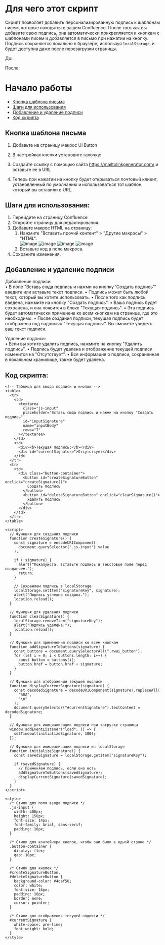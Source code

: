 # Для чего этот скрипт

Скрипт позволяет добавить персонализированную подпись к шаблонам писем, которые находятся в вашем Confluence. После того как вы добавите свою подпись, она автоматически прикрепляется к кнопкам с шаблонами писем и добавляется в письмо при нажатии на кнопку. <br>
Подпись сохраняется локально в браузере, используя `localStorage`, и будет доступна даже после перезагрузки страницы.

До:
 
После:

# Начало работы

* [Кнопка шаблона письма](#кнопка-шаблона-письма)
* [Шаги для использования](#шаги-для-использования)
* [Добавление и удаление подписи](#добавление-и-удаление-подписи)
* [Код скрипта](#код-скрипта)

## Кнопка шаблона письма
1.	Добавьте на страницу макрос UI Button
 
2.	В настройках кнопки установите галочку:
 
3.	Создайте ссылку с помощью сайта https://mailtolinkgenerator.com/ и вставьте ее в URL
 
4.	Теперь при нажатии на кнопку будет открываться почтовый клиент, установленный по умолчанию и использоваться тот шаблон, который вы вставили в URL.

## Шаги для использования:
1.	Перейдите на страницу Confluence<br>
2.	Откройте страницу для редактирования.<br>
3.	Добавьте макрос HTML на страницу:<br>
    1. Нажмите "Вставить прочий контент" > "Другие макросы" > "HTML".<br>
     ![image](https://github.com/user-attachments/assets/ccdf7533-8269-4653-995d-396a64db083d)
     ![image](https://github.com/user-attachments/assets/8829a091-cac8-4249-926d-70cbf3096e1d)
     ![image](https://github.com/user-attachments/assets/b8f6b4cb-2fd3-4467-a5fa-6232c7bf7e88)
     ![image](https://github.com/user-attachments/assets/332843ac-55b1-4fb4-8895-24f03c0b55c3)
    2. Вставьте код в поле макроса.<br>
4.	Сохраните изменения.<br>


## Добавление и удаление подписи
Добавление подписи<br>
•	В поле "Вставь сюда подпись и нажми на кнопку 'Создать подпись'" введите или вставьте текст подписи.
•	Подпись может быть любой текст, который вы хотите использовать.
•	После того как подпись введена, нажмите на кнопку "Создать подпись".
•	Ваша подпись будет сохранена, и она появится в блоке "Текущая подпись".
•	Эта подпись будет автоматически применена ко всем кнопкам на странице, где это необходимо.
•	После создания подписи, текущая подпись будет отображена под надписью "Текущая подпись:". Вы сможете увидеть ваш текст подписи.

Удаление подписи:<br>
•	Если вы хотите удалить подпись, нажмите на кнопку "Удалить подпись".
•	Подпись будет удалена и отображение текущей подписи изменится на "Отсутствует".
•	Вся информация о подписи, сохраненная в локальном хранилище, также будет удалена.

## Код скрипта:
```
<!-- Таблица для ввода подписи и кнопок -->
<table>
  <tr>
    <td>
      <textarea
        class="js-input"
        placeholder='Вставь сюда подпись и нажми на кнопку "Создать подпись"'
        id="inputSignature"
        name="inputBody"
        rows="7"
      ></textarea>
    </td>
    <td>
      <div><b>Текущая подпись:</b></div>
      <div id="currentSignature">Отсутствует</div>
    </td>
  </tr>
  <tr>
    <td>
      <div class="button-container">
        <button id="createSignatureButton" onclick="createSignature()">
          Создать подпись
        </button>
        <button id="deleteSignatureButton" onclick="clearSignature()">
          Удалить подпись
        </button>
      </div>
    </td>
  </tr>
</table>

<script>
  // Функция для создания подписи
  function createSignature() {
    const signature = encodeURIComponent(
      document.querySelector(".js-input").value
    );

    if (!signature) {
      alert("Пожалуйста, вставьте подпись в текстовое поле перед созданием.");
      return;
    }

    // Сохраняем подпись в localStorage
    localStorage.setItem("signatureKey", signature);
    alert("Подпись успешно создана.");
    location.reload();
  }

  // Функция для удаления подписи
  function clearSignature() {
    localStorage.removeItem("signatureKey");
    alert("Подпись удалена.");
    location.reload();
  }

  // Функция для применения подписи ко всем кнопкам
  function addSignatureToButtons(signature) {
    const buttons = document.querySelectorAll(".rwui_button");
    for (let i = 0; i < buttons.length; i++) {
      const button = buttons[i];
      button.href = button.href + signature;
    }
  }

  // Функция для отображения текущей подписи
  function displayCurrentSignature(signature) {
    const decodedSignature = decodeURIComponent(signature).replaceAll(
      "%0A",
      "\n"
    );
    document.querySelector("#currentSignature").textContent = decodedSignature;
  }

  // Функция для инициализации подписи при загрузке страницы
  window.addEventListener("load", () => {
    setTimeout(initializeSignature, 100);
  });

  // Функция для инициализации подписи из localStorage
  function initializeSignature() {
    const savedSignature = localStorage.getItem("signatureKey");

    if (savedSignature) {
      // Применяем подпись, если она есть
      addSignatureToButtons(savedSignature);
      displayCurrentSignature(savedSignature);
    }
  }
</script>

<style>
  /* Стили для поля ввода подписи */
  .js-input {
    width: 400px;
    height: 150px;
    font-size: 14px;
    font-family: Arial, sans-serif;
    padding: 10px;
  }

  /* Стили для контейнера кнопок, чтобы они были в одной строке */
  .button-container {
    display: flex;
    gap: 10px;
  }

  /* Стили для кнопок */
  #createSignatureButton,
  #deleteSignatureButton {
    background-color: #4caf50;
    color: white;
    font-size: 16px;
    padding: 10px;
    border: none;
    cursor: pointer;
  }

  /* Стили для отображения текущей подписи */
  #currentSignature {
    white-space: pre-line;
    font-weight: bold;
  }
</style>
```
